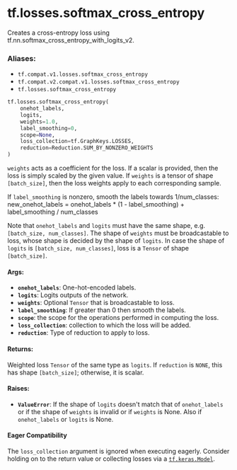 <div itemscope itemtype="http://developers.google.com/ReferenceObject">
<meta itemprop="name" content="tf.losses.softmax_cross_entropy" />
<meta itemprop="path" content="Stable" />
</div>

# tf.losses.softmax_cross_entropy

Creates a cross-entropy loss using tf.nn.softmax_cross_entropy_with_logits_v2.

### Aliases:

* `tf.compat.v1.losses.softmax_cross_entropy`
* `tf.compat.v2.compat.v1.losses.softmax_cross_entropy`
* `tf.losses.softmax_cross_entropy`

``` python
tf.losses.softmax_cross_entropy(
    onehot_labels,
    logits,
    weights=1.0,
    label_smoothing=0,
    scope=None,
    loss_collection=tf.GraphKeys.LOSSES,
    reduction=Reduction.SUM_BY_NONZERO_WEIGHTS
)
```

<!-- Placeholder for "Used in" -->

`weights` acts as a coefficient for the loss. If a scalar is provided,
then the loss is simply scaled by the given value. If `weights` is a
tensor of shape `[batch_size]`, then the loss weights apply to each
corresponding sample.

If `label_smoothing` is nonzero, smooth the labels towards 1/num_classes:
    new_onehot_labels = onehot_labels * (1 - label_smoothing)
                        + label_smoothing / num_classes

Note that `onehot_labels` and `logits` must have the same shape,
e.g. `[batch_size, num_classes]`. The shape of `weights` must be
broadcastable to loss, whose shape is decided by the shape of `logits`.
In case the shape of `logits` is `[batch_size, num_classes]`, loss is
a `Tensor` of shape `[batch_size]`.

#### Args:


* <b>`onehot_labels`</b>: One-hot-encoded labels.
* <b>`logits`</b>: Logits outputs of the network.
* <b>`weights`</b>: Optional `Tensor` that is broadcastable to loss.
* <b>`label_smoothing`</b>: If greater than 0 then smooth the labels.
* <b>`scope`</b>: the scope for the operations performed in computing the loss.
* <b>`loss_collection`</b>: collection to which the loss will be added.
* <b>`reduction`</b>: Type of reduction to apply to loss.


#### Returns:

Weighted loss `Tensor` of the same type as `logits`. If `reduction` is
`NONE`, this has shape `[batch_size]`; otherwise, it is scalar.



#### Raises:


* <b>`ValueError`</b>: If the shape of `logits` doesn't match that of `onehot_labels`
  or if the shape of `weights` is invalid or if `weights` is None.  Also if
  `onehot_labels` or `logits` is None.



#### Eager Compatibility
The `loss_collection` argument is ignored when executing eagerly. Consider
holding on to the return value or collecting losses via a <a href="../../tf/keras/Model.md"><code>tf.keras.Model</code></a>.

